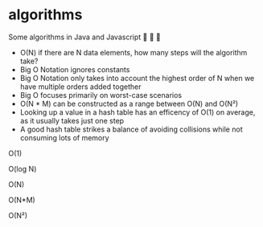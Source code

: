 # algorithms

Some algorithms in Java and Javascript :knife: :knife: :black_heart:

- O(N) if there are N data elements, how many steps will the algorithm take?
- Big O Notation ignores constants
- Big O Notation only takes into account the highest order of N when we have multiple orders added together
- Big O focuses primarily on worst-case scenarios
- O(N * M) can be constructed as a range between O(N) and O(N²)
- Looking up a value in a hash table has an efficency of O(1) on average, as it usually takes just one step
- A good hash table strikes a balance of avoiding collisions while not consuming lots of memory
        



O(1)

O(log N)

O(N)

O(N*M)

O(N²)


